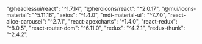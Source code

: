 "@headlessui/react": "^1.7.14",
"@heroicons/react": "^2.0.17",
"@mui/icons-material": "^5.11.16",
"axios": "^1.4.0",
"mdi-material-ui": "^7.7.0",
"react-alice-carousel": "^2.7.1",
"react-apexcharts": "^1.4.0",
"react-redux": "^8.0.5",
"react-router-dom": "^6.11.0",
"redux": "^4.2.1",
"redux-thunk": "^2.4.2",
